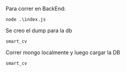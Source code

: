 Para correr en BackEnd:

    node .\index.js


Se creo el dump para la db 

    smart_cv

Correr mongo localmente y luego cargar la DB

    smart_cv


